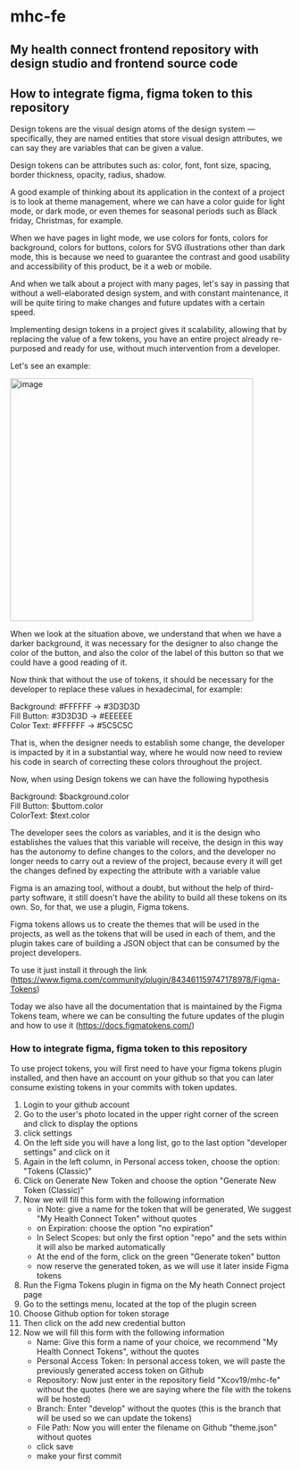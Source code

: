 # mhc-fe
## My health connect frontend repository with design studio and frontend source code

## How to integrate figma, figma token to this repository

Design tokens are the visual design atoms of the design system — specifically, they are named entities that store visual design attributes, we can say they are variables that can be given a value.

Design tokens can be attributes such as: color, font, font size, spacing, border thickness, opacity, radius, shadow.

A good example of thinking about its application in the context of a project is to look at theme management, where we can have a color guide for light mode, or dark mode, or even themes for seasonal periods such as Black friday, Christmas, for example.

When we have pages in light mode, we use colors for fonts, colors for background, colors for buttons, colors for SVG illustrations other than dark mode, this is because we need to guarantee the contrast and good usability and accessibility of this product, be it a web or mobile.

And when we talk about a project with many pages, let's say in passing that without a well-elaborated design system, and with constant maintenance, it will be quite tiring to make changes and future updates with a certain speed.

Implementing design tokens in a project gives it scalability, allowing that by replacing the value of a few tokens, you have an entire project already re-purposed and ready for use, without much intervention from a developer.

Let's see an example:

<img width="435" alt="image" src="https://user-images.githubusercontent.com/104807903/200140203-c7681c8a-eeff-4691-a7dd-2d74886b83df.png">

When we look at the situation above, we understand that when we have a darker background, it was necessary for the designer to also change the color of the button, and also the color of the label of this button so that we could have a good reading of it.

Now think that without the use of tokens, it should be necessary for the developer to replace these values in hexadecimal, for example:

Background: #FFFFFF -> #3D3D3D<br>
Fill Button: #3D3D3D -> #EEEEEE<br>
Color Text: #FFFFFF -> #5C5C5C<br>

That is, when the designer needs to establish some change, the developer is impacted by it in a substantial way, where he would now need to review his code in search of correcting these colors throughout the project.

Now, when using Design tokens we can have the following hypothesis

Background: $background.color<br>
Fill Button: $buttom.color<br>
ColorText: $text.color<br>

The developer sees the colors as variables, and it is the design who establishes the values that this variable will receive, the design in this way has the autonomy to define changes to the colors, and the developer no longer needs to carry out a review of the project, because every it will get the changes defined by expecting the attribute with a variable value

Figma is an amazing tool, without a doubt, but without the help of third-party software, it still doesn't have the ability to build all these tokens on its own. So, for that, we use a plugin, Figma tokens.

Figma tokens allows us to create the themes that will be used in the projects, as well as the tokens that will be used in each of them, and the plugin takes care of building a JSON object that can be consumed by the project developers.

To use it just install it through the link (https://www.figma.com/community/plugin/843461159747178978/Figma-Tokens)

Today we also have all the documentation that is maintained by the Figma Tokens team, where we can be consulting the future updates of the plugin and how to use it (https://docs.figmatokens.com/)

### How to integrate figma, figma token to this repository

To use project tokens, you will first need to have your figma tokens plugin installed, and then have an account on your github so that you can later consume existing tokens in your commits with token updates.

<ol>
<li>Login to your github account</li>
<li>Go to the user's photo located in the upper right corner of the screen and click to display the options</li>
<li>click settings</li>
<li>On the left side you will have a long list, go to the last option "developer settings" and click on it</li>
<li>Again in the left column, in Personal access token, choose the option: "Tokens (Classic)"</li>
<li>Click on Generate New Token and choose the option "Generate New Token (Classic)"</li>
<li>Now we will fill this form with the following information
<ul>
<li>in Note: give a name for the token that will be generated, We suggest "My Health Connect Token" without quotes</li>
<li>on Expiration: choose the option "no expiration"</li>
<li>In Select Scopes: but only the first option "repo" and the sets within it will also be marked automatically</li>
<li>At the end of the form, click on the green "Generate token" button</li>
<li>now reserve the generated token, as we will use it later inside Figma tokens</li>
</ul></li>
<li>Run the Figma Tokens plugin in figma on the My heath Connect project page</li>
<li>Go to the settings menu, located at the top of the plugin screen</li>
<li>Choose Github option for token storage</li>
<li>Then click on the add new credential button</li>
<li>Now we will fill this form with the following information
<ul>
<li>Name: Give this form a name of your choice, we recommend "My Health Connect Tokens", without the quotes</li>
<li>Personal Access Token: In personal access token, we will paste the previously generated access token on Github</li>
<li>Repository: Now just enter in the repository field "Xcov19/mhc-fe" without the quotes (here we are saying where the file with the tokens will be hosted)</li>
<li>Branch: Enter "develop" without the quotes (this is the branch that will be used so we can update the tokens)</li>
<li>File Path: Now you will enter the filename on Github "theme.json" without quotes</li>
<li>click save</li>
<li>make your first commit</li>
</ul></li>
</ol>

